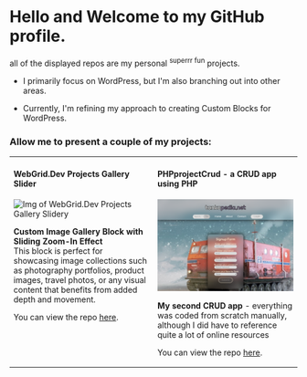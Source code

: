 # Hello and Welcome to my GitHub profile.


all of the  displayed repos are my personal <sup>superrr fun</sup> projects.

- I primarily focus on WordPress, but I'm also branching out into other areas.

- Currently, I'm refining my approach to creating Custom Blocks for WordPress.





<h3>Allow me to present a couple of my projects:</h3>
   <section dir='auto'>
    <table>
      <tbody>
        <tr>
          <td width='50%' valign='top'>
            <h4>WebGrid.Dev Projects Gallery Slider</h4>
            <img src="https://raw.githubusercontent.com/LoganDuran/wgd-projects-gallery-block/refs/heads/main/assets/Screenshot-1.jpg" alt="Img of WebGrid.Dev Projects Gallery Slidery" style="max-width: 100%;" width="100%"">
            <br>
            <p>
              <strong style="max-width: 50%;" width="50%">Custom Image Gallery Block with Sliding Zoom-In Effect</strong> 
            <br>
               This block is perfect for showcasing image collections such as photography portfolios, product images, travel photos, or any visual content that benefits from added depth and movement.
             <br>
              <p>You can view the repo <a href='https://github.com/LoganDuran/wgd-projects-gallery-block'>here</a>.</p>
            </p>
          </td>
           <td width='50%' valign='top'>
           <h4>PHPprojectCrud - a CRUD app using PHP</h4>
           <img src="https://raw.githubusercontent.com/LoganDuran/PHPprojectCrud/refs/heads/main/image.png" alt="Img of PHPprojectCrud - a CRUD app using PHP" style="max-width: 100%;" width="100%"">
            <br>
            <p>
              <strong style="max-width: 50%;" width="50%">My second CRUD app</strong>
              - everything was coded from scratch manually, although I did have to reference quite a lot of online resources
              <br>
              <p>You can view the repo <a href='https://github.com/LoganDuran/PHPprojectCrud'>here</a>.</p>
            </p>
           </td>         
        </tr>
      </tbody>
     </table>
   </section>




